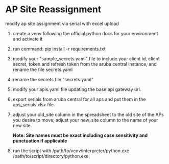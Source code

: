 # AP Site Reassignment
modify ap site assignment via serial with excel upload

1. create a venv following the official python docs for your environment and activate it

2. run command: pip install -r requirements.txt

3. modify your "sample_secrets.yaml" file to include your client id, client secret, token and refresh token from the aruba central instance, and rename the file secrets.yaml

4. rename the secrets file "secrets.yaml"

5. modify your apis.yaml file updating the base api gateway url. 

6. export serials from aruba central for all aps and put them in the aps_serials.xlsx file. 

7. adjust your old_site column in the spreadsheet to the old site of the APs you desire to move; adjust your new_site column to the name of your new site. 

    **Note: Site names must be exact including case sensitivity and punctuation if applicable**

8. run the script with /path/to/venv/interpreter/python.exe /path/to/script/directory/python.exe

